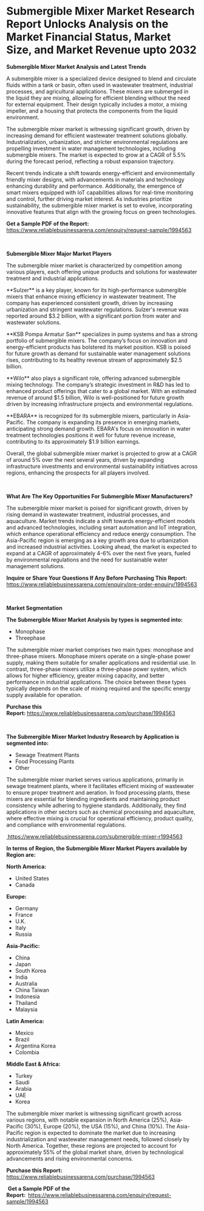 <p><h1>Submergible Mixer Market Research Report Unlocks Analysis on the Market Financial Status, Market Size, and Market Revenue upto 2032</h1></p><p><strong>Submergible Mixer Market Analysis and Latest Trends</strong></p>
<p><p>A submergible mixer is a specialized device designed to blend and circulate fluids within a tank or basin, often used in wastewater treatment, industrial processes, and agricultural applications. These mixers are submerged in the liquid they are mixing, allowing for efficient blending without the need for external equipment. Their design typically includes a motor, a mixing impeller, and a housing that protects the components from the liquid environment.</p><p>The submergible mixer market is witnessing significant growth, driven by increasing demand for efficient wastewater treatment solutions globally. Industrialization, urbanization, and stricter environmental regulations are propelling investment in water management technologies, including submergible mixers. The market is expected to grow at a CAGR of 5.5% during the forecast period, reflecting a robust expansion trajectory.</p><p>Recent trends indicate a shift towards energy-efficient and environmentally friendly mixer designs, with advancements in materials and technology enhancing durability and performance. Additionally, the emergence of smart mixers equipped with IoT capabilities allows for real-time monitoring and control, further driving market interest. As industries prioritize sustainability, the submergible mixer market is set to evolve, incorporating innovative features that align with the growing focus on green technologies.</p></p>
<p><strong>Get a Sample PDF of the Report:&nbsp;</strong> <a href="https://www.reliablebusinessarena.com/enquiry/request-sample/1994563?utm_campaign=1143&utm_medium=2&utm_source=Github&utm_content=ia&utm_term=12042025&utm_id=submergible-mixer">https://www.reliablebusinessarena.com/enquiry/request-sample/1994563</a></p>
<p>&nbsp;</p>
<p><strong>Submergible Mixer Major Market Players</strong></p>
<p><p>The submergible mixer market is characterized by competition among various players, each offering unique products and solutions for wastewater treatment and industrial applications. </p><p>**Sulzer** is a key player, known for its high-performance submergible mixers that enhance mixing efficiency in wastewater treatment. The company has experienced consistent growth, driven by increasing urbanization and stringent wastewater regulations. Sulzer's revenue was reported around $3.2 billion, with a significant portion from water and wastewater solutions.</p><p>**KSB Pompa Armatur San** specializes in pump systems and has a strong portfolio of submergible mixers. The company’s focus on innovation and energy-efficient products has bolstered its market position. KSB is poised for future growth as demand for sustainable water management solutions rises, contributing to its healthy revenue stream of approximately $2.5 billion.</p><p>**Wilo** also plays a significant role, offering advanced submergible mixing technology. The company’s strategic investment in R&D has led to enhanced product offerings that cater to a global market. With an estimated revenue of around $1.5 billion, Wilo is well-positioned for future growth driven by increasing infrastructure projects and environmental regulations.</p><p>**EBARA** is recognized for its submergible mixers, particularly in Asia-Pacific. The company is expanding its presence in emerging markets, anticipating strong demand growth. EBARA's focus on innovation in water treatment technologies positions it well for future revenue increase, contributing to its approximately $1.9 billion earnings.</p><p>Overall, the global submergible mixer market is projected to grow at a CAGR of around 5% over the next several years, driven by expanding infrastructure investments and environmental sustainability initiatives across regions, enhancing the prospects for all players involved.</p></p>
<p>&nbsp;</p>
<p><strong>What Are The Key Opportunities For Submergible Mixer Manufacturers?</strong></p>
<p><p>The submergible mixer market is poised for significant growth, driven by rising demand in wastewater treatment, industrial processes, and aquaculture. Market trends indicate a shift towards energy-efficient models and advanced technologies, including smart automation and IoT integration, which enhance operational efficiency and reduce energy consumption. The Asia-Pacific region is emerging as a key growth area due to urbanization and increased industrial activities. Looking ahead, the market is expected to expand at a CAGR of approximately 4-6% over the next five years, fueled by environmental regulations and the need for sustainable water management solutions.</p></p>
<p><strong>Inquire or Share Your Questions If Any Before Purchasing This Report:</strong> <a href="https://www.reliablebusinessarena.com/enquiry/pre-order-enquiry/1994563?utm_campaign=1143&utm_medium=2&utm_source=Github&utm_content=ia&utm_term=12042025&utm_id=submergible-mixer">https://www.reliablebusinessarena.com/enquiry/pre-order-enquiry/1994563</a></p>
<p>&nbsp;</p>
<p><strong>Market Segmentation</strong></p>
<p><strong>The Submergible Mixer Market Analysis by types is segmented into:</strong></p>
<p><ul><li>Monophase</li><li>Threephase</li></ul></p>
<p><p>The submergible mixer market comprises two main types: monophase and three-phase mixers. Monophase mixers operate on a single-phase power supply, making them suitable for smaller applications and residential use. In contrast, three-phase mixers utilize a three-phase power system, which allows for higher efficiency, greater mixing capacity, and better performance in industrial applications. The choice between these types typically depends on the scale of mixing required and the specific energy supply available for operation.</p></p>
<p><strong>Purchase this Report:&nbsp;</strong><a href="https://www.reliablebusinessarena.com/purchase/1994563?utm_campaign=1143&utm_medium=2&utm_source=Github&utm_content=ia&utm_term=12042025&utm_id=submergible-mixer">https://www.reliablebusinessarena.com/purchase/1994563</a></p>
<p>&nbsp;</p>
<p><strong>The Submergible Mixer Market Industry Research by Application is segmented into:</strong></p>
<p><ul><li>Sewage Treatment Plants</li><li>Food Processing Plants</li><li>Other</li></ul></p>
<p><p>The submergible mixer market serves various applications, primarily in sewage treatment plants, where it facilitates efficient mixing of wastewater to ensure proper treatment and aeration. In food processing plants, these mixers are essential for blending ingredients and maintaining product consistency while adhering to hygiene standards. Additionally, they find applications in other sectors such as chemical processing and aquaculture, where effective mixing is crucial for operational efficiency, product quality, and compliance with environmental regulations.</p></p>
<p><a href="https://www.reliablebusinessarena.com/submergible-mixer-r1994563?utm_campaign=1143&utm_medium=2&utm_source=Github&utm_content=ia&utm_term=12042025&utm_id=submergible-mixer">&nbsp;https://www.reliablebusinessarena.com/submergible-mixer-r1994563</a></p>
<p><strong>In terms of Region, the Submergible Mixer Market Players available by Region are:</strong></p>
<p>
    <p> <strong> North America: </strong>
        <ul>
            <li>United States</li>
            <li>Canada</li>
        </ul>
        </p> 
    <p> <strong> Europe: </strong>
        <ul>
            <li>Germany</li>
            <li>France</li>
            <li>U.K.</li>
            <li>Italy</li>
            <li>Russia</li>
        </ul>
        </p> 
    <p> <strong> Asia-Pacific: </strong>
        <ul>
            <li>China</li>
            <li>Japan</li>
            <li>South Korea</li>
            <li>India</li>
            <li>Australia</li>
            <li>China Taiwan</li>
            <li>Indonesia</li>
            <li>Thailand</li>
            <li>Malaysia</li>
        </ul>
        </p> 
    <p> <strong> Latin America: </strong>
        <ul>
            <li>Mexico</li>
            <li>Brazil</li>
            <li>Argentina Korea</li>
            <li>Colombia</li>
        </ul>
        </p> 
    <p> <strong> Middle East & Africa: </strong>
        <ul>
            <li>Turkey</li>
            <li>Saudi</li>
            <li>Arabia</li>
            <li>UAE</li>
            <li>Korea</li>
        </ul>
    </p>
    </p>
<p><p>The submergible mixer market is witnessing significant growth across various regions, with notable expansion in North America (25%), Asia-Pacific (30%), Europe (20%), the USA (15%), and China (10%). The Asia-Pacific region is expected to dominate the market due to increasing industrialization and wastewater management needs, followed closely by North America. Together, these regions are projected to account for approximately 55% of the global market share, driven by technological advancements and rising environmental concerns.</p></p>
<p><strong>Purchase this Report: </strong><a href="https://www.reliablebusinessarena.com/purchase/1994563?utm_campaign=1143&utm_medium=2&utm_source=Github&utm_content=ia&utm_term=12042025&utm_id=submergible-mixer">https://www.reliablebusinessarena.com/purchase/1994563</a></p>
<p>&nbsp;<strong>Get a Sample PDF of the Report:&nbsp;&nbsp;</strong><a href="https://www.reliablebusinessarena.com/enquiry/request-sample/1994563?utm_campaign=1143&utm_medium=2&utm_source=Github&utm_content=ia&utm_term=12042025&utm_id=submergible-mixer">https://www.reliablebusinessarena.com/enquiry/request-sample/1994563</a></p>
<p><strong></strong></p>
<p><p></p><p></p><p></p></p>